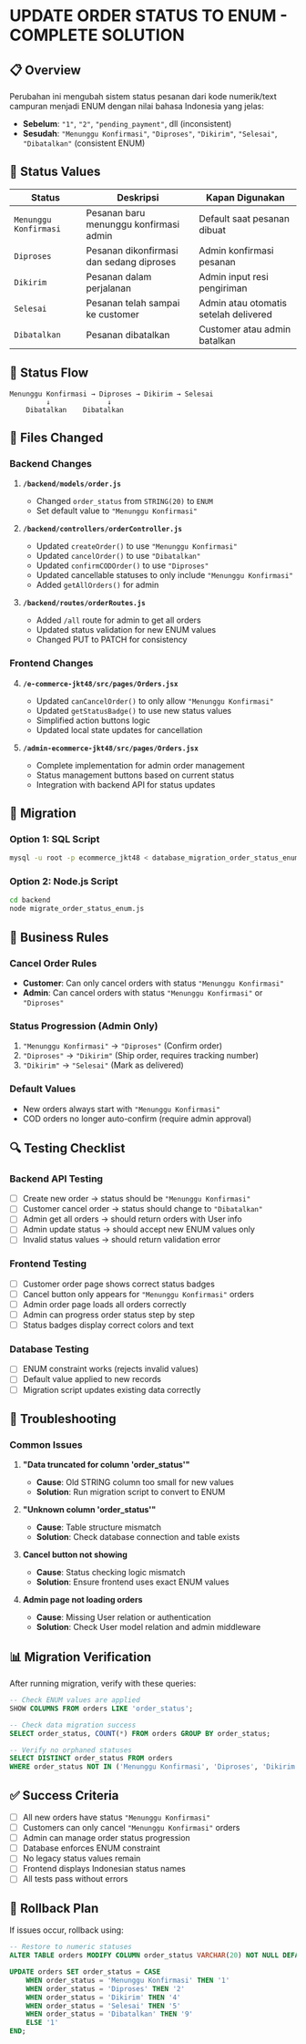 # UPDATE ORDER STATUS TO ENUM - COMPLETE SOLUTION

## 📋 Overview

Perubahan ini mengubah sistem status pesanan dari kode numerik/text campuran menjadi ENUM dengan nilai bahasa Indonesia yang jelas:

- **Sebelum**: `"1"`, `"2"`, `"pending_payment"`, dll (inconsistent)
- **Sesudah**: `"Menunggu Konfirmasi"`, `"Diproses"`, `"Dikirim"`, `"Selesai"`, `"Dibatalkan"` (consistent ENUM)

## 🎯 Status Values

| Status                | Deskripsi                                | Kapan Digunakan                       |
| --------------------- | ---------------------------------------- | ------------------------------------- |
| `Menunggu Konfirmasi` | Pesanan baru menunggu konfirmasi admin   | Default saat pesanan dibuat           |
| `Diproses`            | Pesanan dikonfirmasi dan sedang diproses | Admin konfirmasi pesanan              |
| `Dikirim`             | Pesanan dalam perjalanan                 | Admin input resi pengiriman           |
| `Selesai`             | Pesanan telah sampai ke customer         | Admin atau otomatis setelah delivered |
| `Dibatalkan`          | Pesanan dibatalkan                       | Customer atau admin batalkan          |

## 🔄 Status Flow

```
Menunggu Konfirmasi → Diproses → Dikirim → Selesai
         ↓              ↓
    Dibatalkan    Dibatalkan
```

## 📝 Files Changed

### Backend Changes

1. **`/backend/models/order.js`**

   - Changed `order_status` from `STRING(20)` to `ENUM`
   - Set default value to `"Menunggu Konfirmasi"`

2. **`/backend/controllers/orderController.js`**

   - Updated `createOrder()` to use `"Menunggu Konfirmasi"`
   - Updated `cancelOrder()` to use `"Dibatalkan"`
   - Updated `confirmCODOrder()` to use `"Diproses"`
   - Updated cancellable statuses to only include `"Menunggu Konfirmasi"`
   - Added `getAllOrders()` for admin

3. **`/backend/routes/orderRoutes.js`**
   - Added `/all` route for admin to get all orders
   - Updated status validation for new ENUM values
   - Changed PUT to PATCH for consistency

### Frontend Changes

4. **`/e-commerce-jkt48/src/pages/Orders.jsx`**

   - Updated `canCancelOrder()` to only allow `"Menunggu Konfirmasi"`
   - Updated `getStatusBadge()` to use new status values
   - Simplified action buttons logic
   - Updated local state updates for cancellation

5. **`/admin-ecommerce-jkt48/src/pages/Orders.jsx`**
   - Complete implementation for admin order management
   - Status management buttons based on current status
   - Integration with backend API for status updates

## 🚀 Migration

### Option 1: SQL Script

```bash
mysql -u root -p ecommerce_jkt48 < database_migration_order_status_enum.sql
```

### Option 2: Node.js Script

```bash
cd backend
node migrate_order_status_enum.js
```

## 🎯 Business Rules

### Cancel Order Rules

- **Customer**: Can only cancel orders with status `"Menunggu Konfirmasi"`
- **Admin**: Can cancel orders with status `"Menunggu Konfirmasi"` or `"Diproses"`

### Status Progression (Admin Only)

1. `"Menunggu Konfirmasi"` → `"Diproses"` (Confirm order)
2. `"Diproses"` → `"Dikirim"` (Ship order, requires tracking number)
3. `"Dikirim"` → `"Selesai"` (Mark as delivered)

### Default Values

- New orders always start with `"Menunggu Konfirmasi"`
- COD orders no longer auto-confirm (require admin approval)

## 🔍 Testing Checklist

### Backend API Testing

- [ ] Create new order → status should be `"Menunggu Konfirmasi"`
- [ ] Customer cancel order → status should change to `"Dibatalkan"`
- [ ] Admin get all orders → should return orders with User info
- [ ] Admin update status → should accept new ENUM values only
- [ ] Invalid status values → should return validation error

### Frontend Testing

- [ ] Customer order page shows correct status badges
- [ ] Cancel button only appears for `"Menunggu Konfirmasi"` orders
- [ ] Admin order page loads all orders correctly
- [ ] Admin can progress order status step by step
- [ ] Status badges display correct colors and text

### Database Testing

- [ ] ENUM constraint works (rejects invalid values)
- [ ] Default value applied to new records
- [ ] Migration script updates existing data correctly

## 🐛 Troubleshooting

### Common Issues

1. **"Data truncated for column 'order_status'"**

   - **Cause**: Old STRING column too small for new values
   - **Solution**: Run migration script to convert to ENUM

2. **"Unknown column 'order_status'"**

   - **Cause**: Table structure mismatch
   - **Solution**: Check database connection and table exists

3. **Cancel button not showing**

   - **Cause**: Status checking logic mismatch
   - **Solution**: Ensure frontend uses exact ENUM values

4. **Admin page not loading orders**
   - **Cause**: Missing User relation or authentication
   - **Solution**: Check User model relation and admin middleware

## 📊 Migration Verification

After running migration, verify with these queries:

```sql
-- Check ENUM values are applied
SHOW COLUMNS FROM orders LIKE 'order_status';

-- Check data migration success
SELECT order_status, COUNT(*) FROM orders GROUP BY order_status;

-- Verify no orphaned statuses
SELECT DISTINCT order_status FROM orders
WHERE order_status NOT IN ('Menunggu Konfirmasi', 'Diproses', 'Dikirim', 'Selesai', 'Dibatalkan');
```

## ✅ Success Criteria

- [ ] All new orders have status `"Menunggu Konfirmasi"`
- [ ] Customers can only cancel `"Menunggu Konfirmasi"` orders
- [ ] Admin can manage order status progression
- [ ] Database enforces ENUM constraint
- [ ] No legacy status values remain
- [ ] Frontend displays Indonesian status names
- [ ] All tests pass without errors

## 🔄 Rollback Plan

If issues occur, rollback using:

```sql
-- Restore to numeric statuses
ALTER TABLE orders MODIFY COLUMN order_status VARCHAR(20) NOT NULL DEFAULT '1';

UPDATE orders SET order_status = CASE
    WHEN order_status = 'Menunggu Konfirmasi' THEN '1'
    WHEN order_status = 'Diproses' THEN '2'
    WHEN order_status = 'Dikirim' THEN '4'
    WHEN order_status = 'Selesai' THEN '5'
    WHEN order_status = 'Dibatalkan' THEN '9'
    ELSE '1'
END;
```
